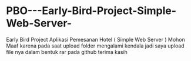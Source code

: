 # PBO---Early-Bird-Project-Simple-Web-Server-
Early Bird Project Aplikasi Pemesanan Hotel ( Simple Web Server ) 
Mohon Maaf karena pada saat upload folder mengalami kendala jadi saya upload file nya dalam bentuk rar pada github terima kasih
